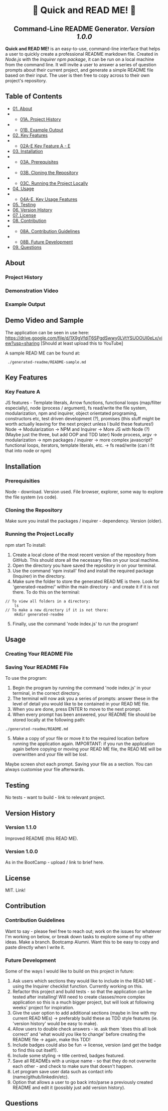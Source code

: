 <h1 align="center"> 🏃 Quick and READ ME! 📝</h1>
<h2 align="center"> Command-Line README Generator. <i> Version 1.0.0 </i> </h2>
<p><strong>Quick and READ ME!</strong> is an easy-to-use, command-line interface that helps a user to quickly create a professional README markdown file. Created in <em>Node.js</em> with the <em>Inquirer npm package</em>, it can be run on a local machine from the command line. It will invite a user to answer a series of question prompts about their current project, and generate a simple README file based on their input. The user is then free to copy across to their own project's repository. </p>


## Table of Contents
    
* [01. About](#about)
* * [01A. Project History](#project-history)
* * [01B. Example Output](#example-output)
* [02. Key Features](#key-features)
* * [02A-E Key Feature A - E](#key-feature-a)
* [03. Installation](#installation)
* * [03A. Prerequisites](#prerequisities)
* * [03B. Cloning the Repository](#cloning-the-repository)
* * [03C. Running the Project Locally](#running-the-project-locally)
* [04. Usage](#usage)
* * [04A-E. Key Usage Features](#key-usage-a)
* [05. Testing](#testing)
* [06. Version History](#version-history)
* [07. License](#license)
* [08. Contribution](#contribution)
* * [08A. Contribution Guidelines](#contribution-guidelines)
* * [08B. Future Development](#future-development)
* [09. Questions](#questions)

## About
### Project History
### Demonstration Video
### Example Output
## Demo Video and Sample
The application can be seen in use here:  
https://drive.google.com/file/d/1X9gVfdiT6SPgdSwwy0LVtYSUOOUI0eLx/view?usp=sharing
[Should at least upload this to YouTube]

A sample READ ME can be found at:
```
 ./generated-readme/README-sample.md
```
## Key Features
### Key Feature A
JS features - Template literals, Arrow functions, functional loops (map/filter especially), node (process / argument), fs read/write the file system, modularization, npm and inquirer, object orientated programing, constructors etc, test driven development (?), promises (this stuff might be worth actually leaving for the next project unless I build these features!)
Node -> Modularization -> NPM and Inquirer -> More JS with Node (?) (Maybe just the three, but add OOP and TDD later)
Node process, argv -> modularization -> npm packages / inquirer -> more complex javascript? functional loops, iterators, template literals, etc. -> fs read/write (can i fit that into node or npm)
## Installation
### Prerequisities
Node - download. Version used. File browser, explorer, some way to explore the file system (vs code).
### Cloning the Repository
Make sure you install the packages / inquirer - dependency. Version (older). 
### Running the Project Locally
npm start
To install:  
1.  Create a local clone of the most recent version of the repository from GitHub. This should store all the necessary files on your local machine.  
2. Open the directory you have saved the repository in on your terminal.  
3. Use the command 'npm install' find and install the required package (Inquirer) in the directory.  
4. Make sure the folder to store the generated READ ME is there. Look for 'generated-readme/' within the main directory - and create it if it is not there. To do this on the terminal:
```
// To view all folders in a directory:
    ls
// To make a new directory if it is not there:
    mkdir generated-readme
```
5. Finally, use the command 'node index.js' to run the program!
## Usage
### Creating Your README File
### Saving Your README File
To use the program:  
1. Begin the program by running the command 'node index.js' in your terminal, in the correct directory.  
2. The terminal will now ask you a series of prompts: answer these in the level of detail you would like to be contained in your READ ME file.  
3. When you are done, press ENTER to move to the next prompt.  
4. When every prompt has been answered, your README file should be stored locally at the following path:  
``` 
./generated-readme/README.md
```
5. Make a copy of your file or move it to the required location before running the application again. IMPORTANT: if you run the application again before copying or moving your READ ME file, the READ ME will be overwritten and your file will be lost. 

Maybe screen shot each prompt.
Saving your file as a section.
You can always customise your file afterwards. 

## Testing
No tests - want to build - link to relevant project. 
## Version History
### Version 1.1.0
Improved README (this READ ME).
### Version 1.0.0
As in the BootCamp - upload / link to brief here.
## License
MIT. Link!
## Contribution
### Contribution Guidelines
Want to say - please feel free to reach out; work on the issues for whatever I'm working on below, or break down tasks to explore some of my other ideas. Make a branch. Bootcamp Alumni. Want this to be easy to copy and paste directly when I write it. 

### Future Development
Some of the ways I would like to build on this project in future:  
1. Ask users which sections they would like to include in the READ ME - using the Inquirer checklist function. Currently working on this.
2. Refactor this project and build tests - so that the application can be tested after installing! Will need to create classes/more complex application so this is a much bigger project, but will look at following weeks' project for inspiration.
3. Give the user option to add additional sections (maybe in line with my current READ MEs) -> preferably build these as TDD style features (ie. 'version history' would be easy to make).
4. Allow users to double check answers - ie. ask them 'does this all look correct' and 'what would you like to change' before creating the README file -> again, make this TDD!
5. Include badges could also be fun -> license, version (and get the badge to find this out itself!).
6. Include some styling -> title centred, badges featured.
7. Save all READMEs with a unique name - so that they do not overwrite each other - and check to make sure that doesn't happen.
8. Let program save user data such as contact info (name/github/linkedin/etc).
9. Option that allows a user to go back into/parse a previously created README and edit it (possibly just add version history).

## Questions
